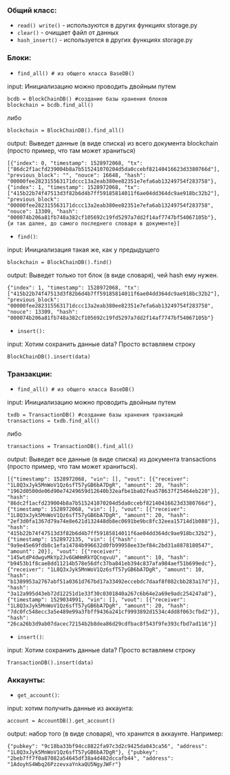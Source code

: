 ### Общий класс:
* `read() write()` - используются в других функциях storage.py
* `clear()` - очищает файл от данных
* `hash_insert()` - используется в других функциях storage.py

### Блоки:
* `find_all() # из общего класса BaseDB()`

input: Инициализацию можно проводить двойным путем
    
    bcdb = BlockChainDB() #создание базы хранения блоков
    blockchain = bcdb.find_all()
    
либо
    
    blockchain = BlockChainDB().find_all()
    
output: Выведет данные (в виде списка) из всего документа blockchain (просто пример, что там может храниться)
    
    [{"index": 0, "timestamp": 1528972068, "tx": ["86dc2f1acfd239004b8a7b515241070204d5da0ccebf82140416623d3380766d"], "previous_block": "", "nouce": 16648, "hash": "00000fee282315563171dccc13a2eab380ee82351e7efa6ab13249754f283758"},
    {"index": 1, "timestamp": 1528972068, "tx": ["415b22b74f47513d3f82b6d4b7ff59185814011f6ae04dd364dc9ae918bc32b2"], "previous_block": "00000fee282315563171dccc13a2eab380ee82351e7efa6ab13249754f283758", "nouce": 13309, "hash": "000074b206a81fb748a382cf105692c19fd5297a7dd2f14af7747bf54067105b"},
    {и так далее, до самого последнего словаря в документе}]

* `find()`:

input: Инициализация такая же, как у предыдущего
    
    blockchain = BlockChainDB().find()

output: Выведет только тот блок (в виде словаря), чей hash ему нужен.
    
    {"index": 1, "timestamp": 1528972068, "tx": ["415b22b74f47513d3f82b6d4b7ff59185814011f6ae04dd364dc9ae918bc32b2"], "previous_block": "00000fee282315563171dccc13a2eab380ee82351e7efa6ab13249754f283758", "nouce": 13309, "hash": "000074b206a81fb748a382cf105692c19fd5297a7dd2f14af7747bf54067105b"}


* `insert():`

input: Хотим сохранить данные data? Просто вставляем строку
    
    BlockChainDB().insert(data)


### Транзакции:

* `find_all() # из общего класса BaseDB()`

input: Инициализацию можно проводить двойным путем
    
    txdb = TransactionDB() #создание базы хранения транзакций
    transactions = txdb.find_all()
    
либо
    
    transactions = TransactionDB().find_all()
    
output: Выведет все данные (в виде списка) из документа transactions (просто пример, что там может храниться).
    
    [{"timestamp": 1528972068, "vin": [], "vout": [{"receiver": "1L8Q3xJyk5MnWoV1Qz6sfT57yGB6bA7DgR", "amount": 20, "hash": "1962d0500de06d90e74249659d12640b32eafbe1ba02fea578637f25464eb220"}], "hash": "86dc2f1acfd239004b8a7b515241070204d5da0ccebf82140416623d3380766d"},
    {"timestamp": 1528972068, "vin": [], "vout": [{"receiver": "1L8Q3xJyk5MnWoV1Qz6sfT57yGB6bA7DgR", "amount": 20, "hash": "2ef3d0fa1367d79a74e8e621d132448db8ec0691be9bc8fc32eea15714d1b088"}], "hash": "415b22b74f47513d3f82b6d4b7ff59185814011f6ae04dd364dc9ae918bc32b2"},
    {"timestamp": 1528972135, "vin": [{"hash": "9a9e45e69fdb8c1efa14784b996632d0fb99958ee33ef84c2bd31a8878180547", "amount": 20}], "vout": [{"receiver": "145wtdP4dwgvMkYp2Jv6GWHmRkYQCnqvuU", "amount": 10, "hash": "b9453b1f8cae8dd11214b578e56dfc37ba841eb394c837afa984aef51b699edc"}, {"receiver": "1L8Q3xJyk5MnWoV1Qz6sfT57yGB6bA7DgR", "amount": 10, "hash": "b1389953a2767abf51a0361d767bd17a33492eccebdc7daaf8f082cbb283a17d"}], "hash": "3a12a995d43eb72d12251d1e33f30c0301840a267c6b64e2a69e9adc254247a8"},
    {"timestamp": 1529034991, "vin": [], "vout": [{"receiver": "1L8Q3xJyk5MnWoV1Qz6sfT57yGB6bA7DgR", "amount": 20, "hash": "7dc0fc548ecc3a5e489e99a3fbff9436a241cf9993892d1534c4dd8f063cfbd2"}], "hash": "26ca26b3d9ab07dacec72154b2b8dea86d29cdfbac8f543f9fe393cfbd7ad116"}]

* `insert()`:

input: Хотим сохранить данные data? Просто вставляем строку
    
    TransactionDB().insert(data)


### Аккаунты:

* `get_account()`:

 input: хотим получить данные из аккаунта:
    
    account = AccountDB().get_account()

output: набор того (в виде словаря), что хранится в аккаунте. Например:
    
    {"pubkey": "9c18ba33bf94cc8822fa97c3d2c9425da043ca56", "address": "1L8Q3xJyk5MnWoV1Qz6sfT57yGB6bA7DgR"}, {"pubkey": "2beb7ff7f0a87082a54645df38a4d482dccafb44", "address": "1AdoyhS4Wbq26PzzevxaYnkaQU5NgyJWFr"}
